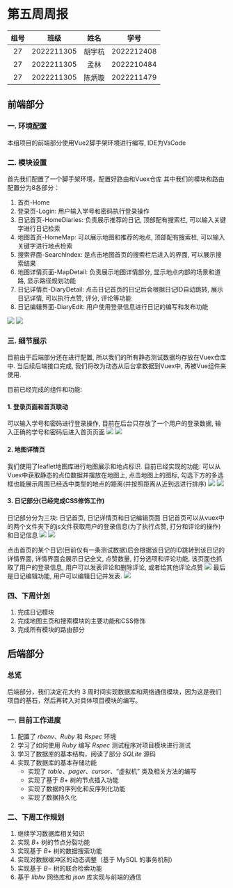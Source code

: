 # 第五周周报

| 组号  |    班级    |  姓名  |    学号    |
| :---: | :--------: | :----: | :--------: |
|   27   | 2022211305 | 胡宇杭 | 2022212408 |
|   27   | 2022211305 |  孟林  | 2022210484 |
|   27   | 2022211305 | 陈炳璇 | 2022211479 |


## 前端部分

### 一. 环境配置

本组项目的前端部分使用Vue2脚手架环境进行编写, IDE为VsCode

### 二. 模块设置
首先我们配置了一个脚手架环境，配置好路由和Vuex仓库
其中我们的模块和路由配置分为8各部分：
1. 首页-Home
2. 登录页-Login: 用户输入学号和密码执行登录操作
3. 日记首页-HomeDiaries: 负责展示推荐的日记, 顶部配有搜索栏, 可以输入关键字进行日记检索
4. 地图首页-HomeMap: 可以展示地图和推荐的地点, 顶部配有搜索栏, 可以输入关键字进行地点检索
5. 搜索界面-SearchIndex: 是点击地图首页的搜索栏后进入的界面, 可以展示搜索结果
6. 地图详情页面-MapDetail: 负责展示地图详情部分, 显示地点内部的场景和道路, 显示路径规划功能
7. 日记详情页-DiaryDetail: 点击日记首页的日记后会根据日记ID自动跳转, 展示日记详情, 可以执行点赞, 评分, 评论等功能
8. 日记编辑界面-DiaryEdit: 用户使用登录信息进行日记的编写和发布功能

![](1.png)
![](2.png)

### 三. 细节展示
目前由于后端部分还在进行配置, 所以我们的所有静态测试数据均存放在Vuex仓库中. 当后续后端接口完成, 我们将改为动态从后台拿数据到Vuex中, 再被Vue组件来使用.

目前已经完成的组件和功能: 
#### 1. 登录页面和首页联动
可以输入学号和密码进行登录操作, 目前在后台只存放了一个用户的登录数据, 输入正确的学号和密码后进入首页页面
![](3.png)
![](4.png)

#### 2. 地图详情页
我们使用了leaflet地图库进行地图展示和地点标识. 目前已经实现的功能: 可以从Vuex中获取静态的点位数据并摆放在地图上, 点击地图上的图标, 勾选下方的多选框也能展示周围已经选中类型的地点的距离(并按照距离从近到远进行排序)
![](5.png)
![](6.png)
#### 3. 日记部分(已经完成CSS修饰工作)
日记部分分为三块: 日记首页, 日记详情页和日记编辑页面
日记首页可以从vuex中的两个文件夹下的js文件获取用户的登录信息(为了执行点赞, 打分和评论的操作)和日记信息
![](7.png)
![](8.png)

点击首页的某个日记(目前仅有一条测试数据)后会根据该日记的ID跳转到该日记的详情界面, 详情界面会展示日记全文, 点赞数量, 打分选项和评论功能, 该页面也抓取了用户的登录信息, 用户可以发表评论和删除评论, 或者给其他评论点赞
![](9.png)
最后是日记编辑功能, 用户可以编辑日记并发表.
![](10.png)

### 四、下周计划

1. 完成日记模块
2. 完成地图主页和搜索模块的主要功能和CSS修饰
3. 完成所有模块的路由部分

## 后端部分

### 总览

后端部分，我们决定花大约 3 周时间实现数据库和网络通信模块，因为这是我们项目的基石，然后再转入对具体项目模块的编写。

### 一. 目前工作进度

1. 配置了 $rbenv$、$Ruby$ 和 $Rspec$ 环境
2. 学习了如何使用 $Ruby$ 编写 $Rspec$ 测试程序对项目模块进行测试
3. 学习了数据库的基本结构，阅读了部分 $SQLite$ 源码
4. 实现了数据库的基本存储功能
    - 实现了 *table*、*pager*、*cursor*、“虚拟机” 类及相关方法的编写
    - 实现了基于 $B+$ 树的节点插入功能
    - 实现了数据的序列化和反序列化功能
    - 实现了数据持久化

### 二、下周工作规划

1. 继续学习数据库相关知识
2. 实现 $B+$ 树的节点分裂功能
3. 实现基于 $B+$ 树的数据搜索功能
4. 实现对数据缓冲区的动态调整（基于 MySQL 的事务机制）
5. 实现基于 $B-$ 树的联合检索功能
6. 基于 $libhv$ 网络库和 $json$ 库实现与前端的通信
